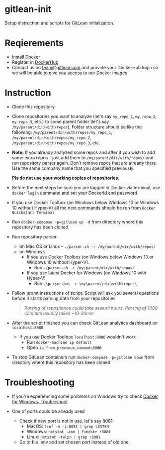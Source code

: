 # gitlean-init
Setup instruction and scripts for GitLean initialization.

# Reqierements
* Install [Docker](https://www.docker.com/)
* Register in [DockerHub](https://hub.docker.com)
* Contact us on team@gitlean.com and provide your DockerHub login so we will be able to give you access to our Docker images

# Instruction
* Clone this repository
* Clone repositories you want to analyze (let's say `my_repo_1`, `my_repo_2`, `my_repo_3`, etc.) to some parent folder (let's say `/my/parent/dir/with/repos`).
Folder structure should be like the following:
  `/my/parent/dir/with/repos/my_repo_1`,
  `/my/parent/dir/with/repos/my_repo_2`,
  `/my/parent/dir/with/repos/my_repo_3`,
  etc.

* **Note:** If you already analyzed some repos and after it you wish to add some extra repos - just add them to `/my/parent/dir/with/repos/` and run repository parser again. Don't remove repos that are already there. Use the same company name that you specified previously.

  **Pls do not use your working copies of repositories.**
* Before the next steps be sure you are logged in Docker via terminal, use `docker login` command and set your DockerId and password.
* If you use Docker Toolbox (on Windows below Windows 10 or Windows 10 without Hyper-V) all the next commands should be run from `Docker Quickstart Terminal`
* Run `docker-compose -p=gitlean up -d` from directory where this repository has been cloned.
* Run repository parser
  * on Mac OS or Linux – `./parser.sh -r /my/parent/dir/with/repos/`
  * on Windows
    * If you use Docker Toolbox (on Windows below Windows 10 or Windows 10 without Hyper-V).
      * Run `./parser.sh -r /my/parent/dir/with/repos/`
    * If you use latest Docker for Windows (on Windows 10 with Hyper-V)
      * Run `.\parser.bat -r \my\parent\dir\with\repos\`
* Follow promt instructions of script. Script will ask you several questions before it starts parsing data from your repositories
  > *Parsing of repositories could take several hours. Parsing of 1000 commits usually takes ~10-30min*
* After the script finished you can check GitLean analytics dashboard on `localhost:8080`
  * If you use Docker Toolbox `localhost:8080` wouldn't work
    * Run `docker-machine ip default`
    * Open `ip_from_previous_comand:8080`
* To stop GitLean containers run `docker-compose -p=gitlean down` from directory where this repository has been cloned

# Troubleshooting

* If you're experiencing some problems on Windows try to check [Docker for Windows. Troubleshoot]( https://docs.docker.com/docker-for-windows/troubleshoot/)

* One of ports could be already used
  * Check if new port is not in use, let's say 8081:
    * MacOS: `lsof -n -i:8081 | grep LISTEN`
    * Windows: `netstat -aon | findstr :8081`
    * Linux: `netstat -tulpn | grep :8081`
  * Go to file .env and set chosen port instead of old one.
